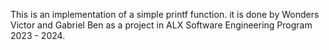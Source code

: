 This is an implementation of a simple printf function. it is done by Wonders Victor and Gabriel Ben as a project in ALX Software Engineering Program 2023 - 2024.
